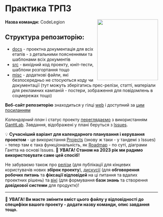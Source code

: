 # Практика ТРПЗ

<img src="https://github.com/liketaurus/SE-practice-template/blob/main/docs/images/resources/SE-logo-transparent.png" width="200" align="right" style="float:right;">

**Назва команди:** CodeLegion

## **Структура репозиторію**:
* [docs](docs/README.md) - проектна документація для всіх етапів - з детальними поясненнями та шаблонами всіх документів
* [src](src/README.md) - вихідний код проекту, юніт-тести, шаблони розгортання тощо
* [misc](misc/README.md) - додаткові файли, які безпосередньо не стосуються коду чи документації (тут можуть зберігатись прес-релізи, статті, матеріали для рекламних кампаній - постери, зображення для повідомлень в соцмережах тощо)

**Веб-сайт репозиторію** знаходиться у гілці [web](https://github.com/liketaurus/SE-practice-template/tree/web) і доступний за [цим посиланням](https://liketaurus.github.io/SE-practice-template/) 

*Календарний план* і статус проекту [переглядаємо](https://app.ganttlab.com/) з використанням [GanttLab](https://github.com/ganttlab/ganttlab). Завдання, відображені у плані беруться з [Issues](https://github.com/liketaurus/SE-practice-template/issues). 

:bulb: **Cучасніший варіант для календарного планування і керування проектом** - це використання [Projects](https://github.com/liketaurus/SE-practice-template/projects) (знову ж таки - у тандемі з Issues) - тепер там є така функціональність, як [Roadmap](https://github.blog/changelog/2023-01-31-roadmap-in-projects-public-beta/) - по суті, діаграми Гантта на основі Issues. :triangular_flag_on_post: **УВАГА! Станом на 2023 рік ми радимо використовувати саме цей спосіб!**

Не забуваємо також про [релізи](https://github.com/liketaurus/SE-practice-template/releases) (для публікації для кінцевих користувачів нових **збірок проекту**), [дискусії](https://github.com/liketaurus/SE-practice-template/discussions) (для **обговорення робочих питань** та **фіксації відповідей** на ці питання та вдалих проектних рішень) та [вікі](https://github.com/liketaurus/SE-practice-template/wiki) (для формування **бази знань** та створення **довідкової системи** для продуктк)!

---

:triangular_flag_on_post: **УВАГА! Ви маєте змінити вміст цього файлу у відповідності до специфіки вашого проекту - додати назву команди, опис завдання тощо.**
